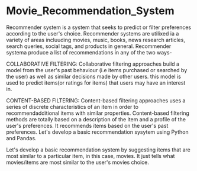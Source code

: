 # Movie_Recommendation_System


Recommender system is a system that seeks to predict or filter preferences according to the user's choice. Recommender systems are utilixed ia a variety of areas 
incluuding movies, music, books, news research articles, search queries, social tags, and products in general. 
Recommender systema produce a list of recommendations in any of the two ways-

COLLABORATIVE FILTERING: Collaborative filtering approaches build a model from the user's past behaviour (i.e items purchased or searched by the user) as well as 
similar decisions made by other users. this model is used to predict items(or ratings for items) that users may have an interest in.

CONTENT-BASED FILTERING: Content-based filtering approaches uses a series of discrete characteristics of an item in order to recommendadditional items with similar 
properties. Content-based filtering methods are totally based on a description of the item and a profile of the user's preferences. It recommends items based on the 
user's past preferences. Let's develop a basic recommendation sysytem using Python and Pandas.

Let's develop a basic recommendation system by suggesting items that are most similar to a particular item, in this case, movies. It just tells what movies/items are 
most similar to the user's movies choice.
